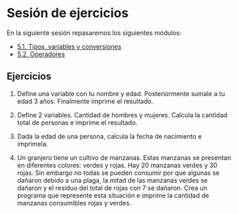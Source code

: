 # Sesión de ejercicios
En la siguiente sesión repasaremos los siguientes módulos:
- [5.1. Tipos, variables y conversiones](./5.1.%20Tipos%2C%20variables%20y%20conversiones.md)
- [5.2. Operadores](./5.2.%20Operadores.md)

## Ejercicios
1. Define una variable con tu nombre y edad. Posteriormente sumale a tu edad 3 años. Finalmente imprime el resultado.

2. Define 2 variables. Cantidad de hombres y mujeres. Calcula la cantidad total de personas e imprime el resultado.

3. Dada la edad de una persona, calcula la fecha de nacimiento e imprimela.

4. Un granjero tiene un cultivo de manzanas. Estas manzanas se presentan en diferentes colores: verdes y rojas. Hay 20 manzanas verdes y 30 rojas. Sin embargo no todas se pueden consumir por que algunas se dañaron debido a una plaga, la mitad de las manzanas verdes se dañaron y el residuo del total de rojas con 7 se dañaron. Crea un programa que represente esta situación e imprime la cantidad de manzanas consumibles rojas y verdes.
